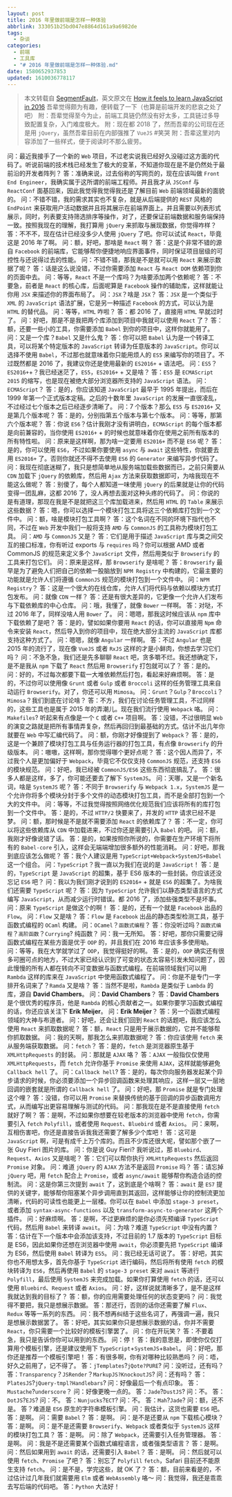 ```yaml
---
layout: post
title: 2016 年里做前端是怎样一种体验
abbrlink: 333051b25bd047e8864d161a9a6982de
tags:
  - 杂谈
categories:
  - 前端
  - 工具库
  - "# 2016 年里做前端是怎样一种体验.md"
date: 1580652937853
updated: 1610036778117
---
```


> 本文转载自 [SegmentFault](https://segmentfault.com/a/1190000007083024)，英文原文在 [How it feels to learn JavaScript in 2016](https://hackernoon.com/how-it-feels-to-learn-JavaScript-in-2016-d3a717dd577f)
> 吾辈觉得颇为有趣，便转载了一下（也算是前端开发的悲哀之处了吧）
> 附：吾辈觉得至今为止，前端工具链仍然没有好太多，工具链过多导致配置复杂，入门难度极大。
> 附：现在都 2018 了，然而吾辈的公司现在还是用 `jQuery`，虽然吾辈目前在内部强推了 `VueJS` #笑哭
> 附：吾辈这里对内容添加了一些样式，便于阅读时不那么疲劳。

问：最近我接手了一个新的 `Web` 项目，不过老实说我已经好久没碰过这方面的代码了。听说前端的技术栈已经发生了极大的变革，不知道你现在是不是仍然处于最前沿的开发者阵列？
答：准确来说，过去俗称的写网页的，现在应该叫做 `Front End Engineer`，我确实属于这所谓的前端工程师。并且我才从 `JSConf` 与 `ReactConf` 面基回来，因此我觉得我觉得我还是了解目前 `Web` 前端领域最新的面貌的。
问：不错不错，我的需求其实也不复杂，就是从后端提供的 `REST` 风格的 `EndPoint` 来获取用户活动数据并且将其展示在前端界面上。并且需要以列表形式展示，同时，列表要支持筛选排序等操作，对了，还要保证前端数据和服务端保持一致。按照我现在的理解，我打算用 `jQuery` 来抓取与展现数据，你觉得咋样？
答：不不不，现在估计已经没多少人使用 `jQuery` 了吧。你可以试试 `React`，毕竟这是 2016 年了啊。
问：额，好吧，那啥是 `React` 啊？
答：这是个非常不错的源自 `Facebook` 的前端库，它能够帮你便捷地响应界面事件，同时保证项目层级的可控性与还说得过去的性能。
问：不错不错，那我是不是就可以用 `React` 来展示数据了呢？
答：话是这么说没错，不过你需要添加 `React` 与 `React DOM` 依赖项到你的页面中去。
问：等等，`React` 不是一个库吗？为啥要添加两个依赖呢？
答：不要急，前者是 `React` 的核心库，后面呢算是 `Facebook` 操作的辅助库，这样就能让你用 `JSX` 来描述你的界面布局了。
问：`JSX`？啥是 `JSX`？
答：`JSX` 是一个类似于 `XML` 的 `JavaScript` 语法扩展，它是另一种描述 `Facebook` 的方式，可以认为是 `HTML` 的替代品。
问：等等，`HTML` 咋啦？
答：都 2016 了，直接用 `HTML` 早就过时了。
问：好吧，那是不是我把两个库添加到项目中我就可以使用 `React` 了？
答：额，还要一些小的工具，你需要添加 `Babel` 到你的项目中，这样你就能用了。
问：又是一个库？`Babel` 又是什么鬼？
答：你可以把 `Babel` 认为是一个转译工具，可以将某个特定版本的 `JavaScript` 转译为任意版本的 `JavaScript`。你可以选择不使用 `Babel`，不过那也就意味着你只能用烦人的 `ES5` 来编写你的项目了。不过既然都是 2016 了，我建议你还是使用最新的 `ES2016+` + 语法吧。
问：`ES5`？`ES2016+`+？我已经迷茫了，`ES5`，`ES2016+` + 又是啥？
答：`ES5` 是 `ECMAScript 2015` 的缩写，也是现在被绝大部分浏览器所支持的 `JavaScript` 语法。
问：`ECMAScript`？
答：是的，你应该知道 `JavaScript` 最早于 1995 年提出，而后在 1999 年第一个正式版本定稿。之后的十数年里 `JavaScript` 的发展一直很凌乱，不过经过七个版本之后已经逐步清晰了。
问：7 个版本？那么 `ES5` 与 `ES2016+` 又是第几个版本呢？
答：是的，分别指第五个版本与第七个版本。
问：等等，那第六个版本呢？
答：你说 `ES6`？估计我刚才没有讲明白，`ECMAScript` 的每个版本都是向前兼容的，当你使用 `ES2016+` + 的时候也就意味着你在使用之前所有版本的所有特性啦。
问：原来是这样啊，那为啥一定要用 `ES2016+` 而不是 `ES6` 呢？
答：是的，你可以使用 `ES6`，不过如果你要使用 `async` 与 `await` 这些特性，你就要去用 `ES2016+` 了。否则你就还不得不去使用 `ES6` 的 `Generator` 来编写异步代码了。
问：我现在彻底迷糊了，我只是想简单地从服务端加载些数据而已，之前只需要从 `CDN` 加载下 `jQuery` 的依赖库，然后用 `Ajax` 方法来获取数据即可，为啥我现在不能这么做呢？
答：别傻了，每个人都知道一味使用 `jQuery` 的后果就是让你的代码变得一团乱麻，这都 2016 了，没人再想去面对这种头疼的代码了。
问：你说的是有道理，那现在我是不是就把这三个库加载进来，然后用 `HTML` 的 `Table` 来展示这些数据？
答：嗯，你可以选择一个模块打包工具将这三个依赖库打包到一个文件中。
问：额，啥是模块打包工具啊？
答：这个名词在不同的环境下指代也不同，不过在 `Web` 开发中我们一般将支持 `AMD` 与 `CommonJS` 的工具称为模块打包工具。
问：`AMD` 与 `CommonJS` 又是？
答：它们是用于描述 `JavaScript` 库与类之间交互的接口标准，你有听过 exports 与 `requires` 吗？你可以根据 AMD 或者 CommonJS 的规范来定义多个 `JavaScript` 文件，然后用类似于 `Browserify` 的工具来打包它们。
问：原来是这样，那 `Browserify` 是啥呢？
答：`Browserify` 最早是为了避免人们把自己的依赖一股脑放到 `NPM Registry` 中构建的，它最主要的功能就是允许人们将遵循 `CommonJS` 规范的模块打包到一个文件中。
问：`NPM Registry`？
答：这是一个很大的在线仓库，允许人们将代码与依赖以模块方式打包发布。
问：就像 `CDN` 一样？
答：还是有很大差异的，它更像一个允许人们发布与下载依赖库的中心仓库。
问：哦，我懂了，就像 `Bower` 一样啊。
答：对哒，不过 2016 年了，同样没啥人用 `Bower` 了。
问：嗯嗯，那我这时候应该从 `npm` 库中下载依赖了是吧？
答：是的，譬如如果你要用 `React` 的话，你可以直接用 `Npm` 命令来安装 `React`，然后导入到你的项目中，现在绝大部分主流的 `JavaScript` 库都支持这种方式了。
问：嗯嗯，就像 `Angular` 一样啊。
答：不过 `Angular` 也是 2015 年的流行了，现在像 `VueJS` 或者 `RxJS` 这样的才是小鲜肉，你想去学习它们吗？
问：不急不急，我们还是先多聊聊 `React` 吧，贪多嚼不烂。我还想确定下，是不是我从 `npm` 下载了 `React` 然后用 `Browserify` 打包就可以了？
答：是的。
问：好的，不过每次都要下载一大堆依赖然后打包，看起来好麻烦啊。
答：是的，不过你可以使用像 `Grunt` 或者 `Gulp` 或者 `Broccoli` 这样的任务管理工具来自动运行 `Browserify`。对了，你还可以用 `Mimosa`。
问：`Grunt`？`Gulp`？`Broccoli`？`Mimosa`？我们到底在讨论啥？
答：不方，我们在讨论任务管理工具，不过同样的，这些工具也是属于 2015 年的弄潮儿。现在我们流行使用 `Webpack` 咯。
问：`Makefiles`? 听起来有点像是一个 `C` 或者 `C++` 项目啊。
答：没错，不过很明显 `Web` 的演变之路就是把所有事情弄复杂，然后再回归到最基础的方式。估计不出几年你就要在 `Web` 中写汇编代码了。
问：额，你刚才好像提到了 `Webpack`？
答：是的，这是一个兼顾了模块打包工具与任务运行器的打包工具，有点像 `Browserify` 的升级版本。
问：嗷嗷，这样啊，那你觉得哪个更好点呢？
答：这个因人而异了，不过我个人是更加偏好于 `Webpack`，毕竟它不仅仅支持 `CommonJS` 规范，还支持 `ES6` 的模块规范。
问：好吧，我已经被 `CommonJS/ES6` 这些东西彻底搞乱了。
答：很多人都是这样，多了，你可能还要去了解下 `SystemJS`。
问：天哪，又是一个新名词，啥是 `SystemJS` 呢？
答：不同于 `Browserify` 与 `Webpack 1.x`，`SystemJS` 是一个允许你将多个模块分封于多个文件的动态模块打包工具，而不是全部打包到一个大的文件中。
问：等等，不过我觉得按照网络优化规范我们应该将所有的库打包到一个文件中。
答：是的，不过 `HTTP/2` 快要来了，并发的 `HTTP` 请求已经不是梦。
问：额，那时候是不是就不需要添加 `React` 的依赖库了？
答：不一定，你可以将这些依赖库从 `CDN` 中加载进来，不过你还是需要引入 `Babel` 的吧。
问：额，我刚才好像说错了话。
答：是的，如果按照你所说的，你需要在生产环境下将所有的 `Babel-core` 引入，这样会无端端增加很多额外的性能消耗。
问：好吧，那我到底应该怎么做呢？
答：我个人建议是用 `TypeScript+Webpack+SystemJS+Babel` 这一个组合。
问：`TypeScript`？我一直以为我们在说的是 `JavaScript`！
答：是的，`TypeScript` 是 `JavaScript` 的超集，基于 ES6 版本的一些封装。你应该还没忘记 `ES6` 吧？
问：我以为我们刚才说到的 `ES2016+` + 就是 `ES6` 的超集了。为啥我们还需要 `TypeScript` 呢？
答：因为 `TypeScript` 允许我们以静态类型语言的方式编写 `JavaScript`，从而减少运行时错误。都 2016 了，添加些强类型不是坏事。
问：原来 `TypeScript` 是做这个的啊！
答：是的，还有一个就是 `Facebook` 出品的 `Flow`。
问：`Flow` 又是啥？
答：`Flow` 是 `Facebook` 出品的静态类型检测工具，基于函数式编程的 `OCaml` 构建。
问：`OCamel`？`函数式编程`？
答：你没听过吗？`函数式编程`？`高阶函数`？`Currying`? 纯函数？
问：我一无所知。
答：好吧，那你只需要记得函数式编程在某些方面是优于 `OOP` 的，并且我们在 2016 年应该多多使用呦。
问：等等，我在大学就学过了 `OOP`，我觉得挺好的啊。
答：是的，`OOP` 确实还有很多可圈可点的地方，不过大家已经认识到了可变的状态太容易引发未知问题了，因此慢慢的所有人都在转向不可变数据与函数式编程。在前端领域我们可以用 `Rambda` 这样的库来在 `JavaScript` 中使用函数式编程了。
问：你是不是专门一字排开名词来了？`Ramda` 又是啥？
答：当然不是啦，`Rambda` 是类似于 `Lambda` 的库，源自 **David Chambers**。
问：**David Chambers**？
答：**David Chambers** 是个很优秀的程序员，他是 `Rambda` 的核心贡献者之一。如果你要学习函数式编程的话，你还应该关注下 **Erik Meijer**。
问：**Erik Meijer**？
答：另一个函数式编程领域的大神与布道者。
问：好吧，还会让我们回到 `React` 的话题吧，我应该怎么使用 `React` 来抓取数据呢？
答：额，`React` 只是用于展示数据的，它并不能够帮你抓取数据。
问：我的天啊，那我怎么来抓取数据呢？
答：你应该使用 `fetch` 来从服务端获取数据。
问：`fetch`？
答：是的，`fetch` 是浏览器原生基于 `XMLHttpRequests` 的封装。
问：那就是 `AJAX` 咯？
答：`AJAX` 一般指仅仅使用 `XMLHttpRequests`，而 `fetch` 允许你基于 `Promise` 来使用 `AJAX`，这样就能够避免 `Callback hell` 了。
问：`Callback hell`?
答：是的，每次你向服务器发起某个异步请求的时候，你必须要添加一个异步回调函数来处理其响应，这样一层又一层地回调的嵌套就是所谓的 `Callback hell` 了。
问：好吧，那 `Promise` 就是专门处理这个哩？
答：没错，你可以用 `Promise` 来替换传统的基于回调的异步函数调用方式，从而编写出更容易理解与测试的代码。
问：那我现在是不是直接使用 `fetch` 就好了啊？
答：是啊，不过如果你想要在较老版本的浏览器中使用 `fetch`，你需要引入 `fetch` `Polyfill`，或者使用 `Request`、`Bluebird` 或者 `Axios`。
问：来啊，互相伤害吧，你还是直接告诉我我还需要了解多少个库吧！
答：这可是 `JavaScript` 啊，可是有成千上万个库的。而且不少库还很大呢，譬如那个嵌了一张 Guy Fieri 图片的库。
问：你是说 Guy Fieri? 我听说过，那 `Bluebird`、`Request`、`Axios` 又是啥呢？
答：它们可以帮你执行 `XMLHttpRequests` 然后返回 `Promise` 对象。
问：难道 `jQuery` 的 `AJAX` 方法不是返回 `Promise` 吗？
答：请忘掉 `jQuery` 吧，用 `fetch` 配合上 `Promise`，或者 `async/await` 能够帮你构造合适的控制流。
问：这是你第三次提到 `await` 了，这到底是个啥啊？
答：`await` 是 `ES7` 提供的关键字，能够帮你阻塞某个异步调用直到其返回，这样能够让你的控制流更加清晰，代码的可读性也能更上一层楼。你可以在 `Babel` 中添加 `stage-3 preset`，或者添加 `syntax-async-functions` 以及 `transform-async-to-generator` 这两个插件。
问：好麻烦啊。
答：是啊，不过更麻烦的是你必须先预编译 `TypeScript` 代码，然后用 `Babel` 来转译 `await`。
问：为啥？难道 `TypeScript` 中没有内置？
答：估计在下一个版本中会添加该支持，不过目前的 1.7 版本的 `TypeScript` 目标是 ES6，因此如果你还想在浏览器中使用 `await`，你必须要先把 `TypeScript` 编译为 ES6，然后使用 `Babel` 转译为 `ES5`。
问：我已经无话可说了。
答：好吧，其实你也不用想太多，首先你基于 `TypeScript` 进行编码，然后将所有使用 `fetch` 的模块转译为 `ES6`，然后再使用 `Babel` 的 `stage-3 preset` 来对 `await` 等进行 `Polyfill`，最后使用 `SystemJS` 来完成加载。如果你打算使用 `fetch` 的话，还可以使用 `Bluebird`、`Request` 或者 `Axios`。
问：好，这样说就清晰多了，是不是这样我就达到我的目标了？
答：额，你的应用需要处理任何的状态变更吗？
问：我觉得不要把，我只是想展示数据。
答：那还行，否则的话你还需要了解 `Flux`、`Redux` 等等一系列的东西。
问：我不想再纠结于这些名词了，再强调一遍，我只是想展示数据罢了。
答：好吧，其实如果你只是想展示数据的话，你并不需要 `React`，你只需要一个比较好的模板引擎罢了。
问：你在开玩笑？
答：不要着急，我只是告诉你你可以用到的东西。
问：停！
答：我的意思是，即使你仅仅打算用个模板引擎，还是建议使用下 `TypeScript`+`SystemJS`+`Babel`。
问：好吧，那你还是推荐一个模板引擎吧！
答：有很多啊，你有对哪种比较熟悉吗？
问：唔，好久之前用了，记不得了。
答：`jTemplates`?`jQote?PURE`?
问：没听过，还有吗？
答：`Transparency`？`JSRender`？`MarkupJS?KnockoutJS`?
问：还有吗？
答：`PlatesJS`?`jQuery-tmpl?Handlebars`?
问：好像最后一个有点印象。
答：`Mustache`?`underscore`？
问：好像更晚一点的。
答：`Jade`?`DustJS`?
问：不。
答：`DotJS`?`EJS`?
问：不。
答：`Nunjucks`?`ECT`?
问：不。
答：`Mah`?`Jade`?
问：额，还不是。
答？难道是 `ES6` 原生的字符串模板引擎。
问：我估计，这货也需要 `ES6` 吧。
答：是啊。
问：需要 `Babel`？
答：是啊。
问：是不是还要从 `npm` 下载核心模块？
答：是啊。
问：是不是还需要 `Browserify`、`Webpack` 或者类似于 `SystemJS` 这样的模块打包工具？
答：是啊。
问：除了 `Webpack`，还需要引入任务管理器。
答：是啊。
问：我是不是还需要某个函数式编程语言，或者强类型语言？
答：是啊。
问：然后如果用到 `await` 的话，还需要引入 `Babel`？
答：是啊。
问：然后就可以使用 `fetch`、`Promise` 了吧？
答：别忘了 `Polyfill` `fetch`，Safari 目前还不能原生支持 `fetch`。
问：是不是，学完这些，就 OK 了？
答：额，目前来看是的，不过估计过几年我们就需要用 `Elm` 或者 `WebAssembly` 咯～
问：我觉得，我还是乖乖去写后端的代码吧。
答：`Python` 大法好！
